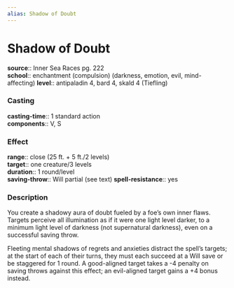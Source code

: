 ```yaml
---
alias: Shadow of Doubt
---
```


# Shadow of Doubt 

**source**:: Inner Sea Races pg. 222  
**school**:: enchantment (compulsion) (darkness, emotion, evil, mind-affecting)
**level**:: antipaladin 4, bard 4, skald 4 (Tiefling)

### Casting 

**casting-time**:: 1 standard action  
**components**:: V, S

### Effect 

**range**:: close (25 ft. + 5 ft./2 levels)  
**target**:: one creature/3 levels  
**duration**:: 1 round/level  
**saving-throw**:: Will partial (see text)
**spell-resistance**:: yes

### Description 

You create a shadowy aura of doubt fueled by a foe’s own inner flaws. Targets perceive all illumination as if it were one light level darker, to a minimum light level of darkness (not supernatural darkness), even on a successful saving throw.  
  
Fleeting mental shadows of regrets and anxieties distract the spell’s targets; at the start of each of their turns, they must each succeed at a Will save or be staggered for 1 round. A good-aligned target takes a -4 penalty on saving throws against this effect; an evil-aligned target gains a +4 bonus instead.

